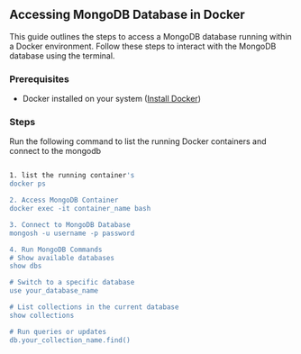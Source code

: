 ## Accessing MongoDB Database in Docker

This guide outlines the steps to access a MongoDB database running within a Docker environment. Follow these steps to interact with the MongoDB database using the terminal.

### Prerequisites

- Docker installed on your system ([Install Docker](https://docs.docker.com/get-docker/))

### Steps

Run the following command to list the running Docker containers and connect to the mongodb

```bash

1. list the running container's
docker ps

2. Access MongoDB Container
docker exec -it container_name bash

3. Connect to MongoDB Database
mongosh -u username -p password

4. Run MongoDB Commands
# Show available databases
show dbs

# Switch to a specific database
use your_database_name

# List collections in the current database
show collections

# Run queries or updates
db.your_collection_name.find()
